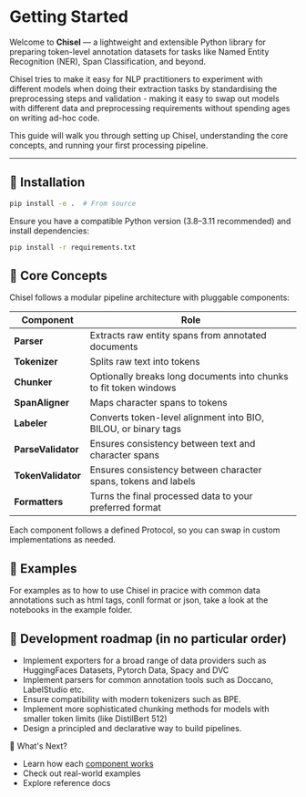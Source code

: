 # Getting Started

Welcome to **Chisel** — a lightweight and extensible Python library for preparing token-level annotation datasets for tasks like Named Entity Recognition (NER), Span Classification, and beyond.

Chisel tries to make it easy for NLP practitioners to experiment with different models when doing their extraction tasks by standardising the preprocessing steps and validation - making it easy to swap out models with different data and preprocessing requirements without spending ages on writing ad-hoc code.

This guide will walk you through setting up Chisel, understanding the core concepts, and running your first processing pipeline.

---

## 🧰 Installation

```bash
pip install -e .  # From source
```

Ensure you have a compatible Python version (3.8–3.11 recommended) and install dependencies:

```bash
pip install -r requirements.txt
```


## 🧱 Core Concepts
Chisel follows a modular pipeline architecture with pluggable components:

| Component     | Role                                                           |
| ------------- | -------------------------------------------------------------- |
| **Parser**    | Extracts raw entity spans from annotated documents             |
| **Tokenizer** | Splits raw text into tokens                                    |
| **Chunker**   | Optionally breaks long documents into chunks to fit token windows |
| **SpanAligner**   | Maps character spans to tokens |
| **Labeler**   | Converts token-level alignment into BIO, BILOU, or binary tags |
| **ParseValidator** | Ensures consistency between text and character spans|
| **TokenValidator** | Ensures consistency between character spans, tokens and labels  |
| **Formatters**  | Turns the final processed data to your preferred format |

Each component follows a defined Protocol, so you can swap in custom implementations as needed.

## 🚀 Examples
For examples as to how to use Chisel in pracice with common data annotations such as html tags, conll format or json, take a look at the notebooks in the example folder.


## 🚧 Development roadmap (in no particular order)
- Implement exporters for a broad range of data providers such as HuggingFaces Datasets, Pytorch Data, Spacy and DVC
- Implement parsers for common annotation tools such as Doccano, LabelStudio etc.
- Ensure compatibility with modern tokenizers such as BPE.
- Implement more sophisticated chunking methods for models with smaller token limits (like DistilBert 512)
- Design a principled and declarative way to build pipelines.

📖 What's Next?

- Learn how each [component works](components/parsers.md)
- Check out real-world examples
- Explore reference docs
